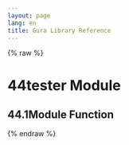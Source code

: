 ```yaml
---
layout: page
lang: en
title: Gura Library Reference
---
```


{% raw %}
<h1><span class="caption-index-1">44</span><a name="anchor-44"></a>tester Module</h1>
<h2><span class="caption-index-2">44.1</span><a name="anchor-44-1"></a>Module Function</h2>
<p />

{% endraw %}
